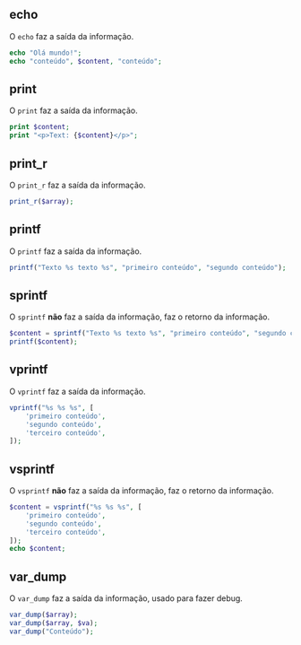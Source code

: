 ## echo
O `echo` faz a saída da informação.
```php
echo "Olá mundo!";
echo "conteúdo", $content, "conteúdo";
```

## print
O `print` faz a saída da informação.
```php
print $content;
print "<p>Text: {$content}</p>";
```

## print_r
O `print_r` faz a saída da informação.
```php
print_r($array);
```

## printf
O `printf` faz a saída da informação.
```php
printf("Texto %s texto %s", "primeiro conteúdo", "segundo conteúdo");
```

## sprintf
O `sprintf` **não** faz a saída da informação, faz o retorno da informação.
```php
$content = sprintf("Texto %s texto %s", "primeiro conteúdo", "segundo conteúdo");
printf($content);
```

## vprintf
O `vprintf` faz a saída da informação.
```php
vprintf("%s %s %s", [
	'primeiro conteúdo',
	'segundo conteúdo',
	'terceiro conteúdo',
]);
```

## vsprintf
O `vsprintf` **não** faz a saída da informação, faz o retorno da informação.
```php
$content = vsprintf("%s %s %s", [
	'primeiro conteúdo',
	'segundo conteúdo',
	'terceiro conteúdo',
]);
echo $content;
```

## var_dump
O `var_dump` faz a saída da informação, usado para fazer debug.
```php
var_dump($array);
var_dump($array, $va);
var_dump("Conteúdo");
```
<!--stackedit_data:
eyJoaXN0b3J5IjpbNTQ5NTIzMTMsLTI2Nzk2NTQ1OCwtMTY2NT
c1NjYwNl19
-->